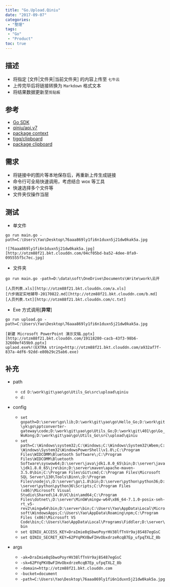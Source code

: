 ```yaml
---
title: "Go.Upload.Qiniu"
date: "2017-09-07"
categories:
 - "整理"
tags:
 - "Go"
 - "Product"
toc: true
---
```



## 描述
- 将指定 [文件|文件夹|当前文件夹] 的内容上传至 `七牛云`
- 上传完毕后将链接转换为 `Markdown` 格式文本
- 将结果数据更新至`剪贴板`

## 参考
- [Go SDK](https://developer.qiniu.com/kodo/sdk/1238/go)
- [qiniu/api.v7](https://github.com/qiniu/api.v7)
- [package context](https://godoc.org/golang.org/x/net/context)
- [tjgq/clipboard](https://github.com/tjgq/clipboard)
- [package clipboard](https://godoc.org/github.com/tjgq/clipboard)

## 需求
- 将链接中的图片等本地保存后，再重新上传生成链接
- 命令行可全局快速调用，考虑结合 wox 等工具
- 快速选择多个文件等
- 文件夹仅操作当层


## 测试
- 单文件
```
go run main.go -path=C:\Users\Yao\Desktop\76aaa869ly1fi6n1duxn5j21dw0kak5a.jpg

![76aaa869ly1fi6n1duxn5j21dw0kak5a.jpg][http://otzm88f21.bkt.clouddn.com/04cf05bd-ba52-4dee-8fa9-095555f5c7ec.jpg]
```

- 文件夹
```
go run main.go -path=D:\data\soft\OneDrive\Documents\Write\work\云开

[人员列表.xls][http://otzm88f21.bkt.clouddn.com/a.xls]
[六步搞定实地辅导-20170822.md][http://otzm88f21.bkt.clouddn.com/b.md]
[人员列表.txt][http://otzm88f21.bkt.clouddn.com/c.txt]
```

- Exe 方式调用[**异常**]
```
go run upload.go -path=C:\Users\Yao\Desktop\76aaa869ly1fi6n1duxn5j21dw0kak5a.jpg

[新建 Microsoft PowerPoint 演示文稿.pptx][http://otzm88f21.bkt.clouddn.com/19118280-cacb-43f3-98b6-32600ef459b9.pptx]
uplaod.exe%!(EXTRA string=http://otzm88f21.bkt.clouddn.com/a932af7f-837a-4df6-92dd-e80b29c25ab6.exe)
```
## 补充

- path
	- `cd D:\work\git\yao\go\Utils_Go\src\upload\qiniu`
	- `d:`

- config
	- `set gopath=D:\server\go\lib;D:\work\git\yao\go\Hello_Go;D:\work\git\yk\go\pptconverter-gateway\code;D:\work\git\yao\go\Utils_Go;D:\work\git\401\go\Go_WuKong;D:\work\git\yao\go\Utils_Go\src\upload\qiniu`
	- `set path=C:\Windows\system32;C:\Windows;C:\Windows\System32\Wbem;C:\Windows\System32\WindowsPowerShell\v1.0\;C:\Program Files\WIDCOMM\Bluetooth Software\;C:\Program Files\WIDCOMM\Bluetooth Software\syswow64;D:\server\java\jdk1.8.0_65\bin;D:\server\java\jdk1.8.0_65\jre\bin;D:\server\maven\apache-maven-3.5.0\bin;C:\Program Files\Git\cmd;C:\Program Files\Microsoft SQL Server\130\Tools\Binn\;D:\Program Files\nodejs\;D:\server\go\1.8\bin;D:\server\python\python36;D:\server\python\python36\Scripts;C:\Program Files (x86)\Microsoft Visual Studio\Shared\14.0\VC\bin\amd64;C:\Program Files\dotnet\;D:\server\MinGW\mingw-w64\x86_64-7.1.0-posix-seh-rt_v5-rev2\mingw64\bin;D:\server\bin;C:\Users\Yao\AppData\Local\Microsoft\WindowsApps;C:\Users\Yao\AppData\Roaming\npm;C:\Program Files (x86)\Microsoft VS Code\bin;C:\Users\Yao\AppData\Local\Programs\Fiddler;D:\server\bin`
	- `set QINIU_ACCESS_KEY=DraImie8qSbwoPoyrHV38lfTnVr9aj8S487egGsC`
	- `set QINIU_SECRET_KEY=62PYqPKVBwFIHvObxdrzeRcqB7Ep_ufpqTXLZ_8b`

- args
	- `-ak=DraImie8qSbwoPoyrHV38lfTnVr9aj8S487egGsC`
	- `-sk=62PYqPKVBwFIHvObxdrzeRcqB7Ep_ufpqTXLZ_8b`
	- `-domain=http://otzm88f21.bkt.clouddn.com`
	- `-bucket=document`
	- `-path=C:\Users\Yao\Desktop\76aaa869ly1fi6n1duxn5j21dw0kak5a.jpg`
